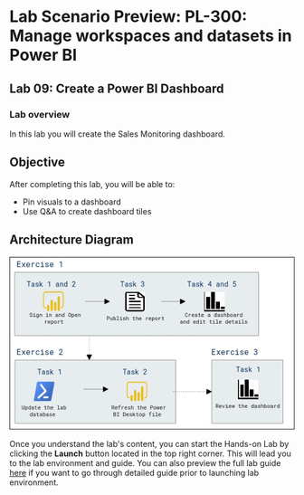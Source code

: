 # Lab Scenario Preview: PL-300: Manage workspaces and datasets in Power BI

## Lab 09: Create a Power BI Dashboard

### Lab overview

In this lab you will create the Sales Monitoring dashboard.

## Objective
  
After completing this lab, you will be able to:

- Pin visuals to a dashboard
- Use Q&A to create dashboard tiles
## Architecture Diagram

  ![](media/Mod9-PL300.png)

Once you understand the lab's content, you can start the Hands-on Lab by clicking the **Launch** button located in the top right corner. This will lead you to the lab environment and guide. You can also preview the full lab guide [here](https://experience.cloudlabs.ai/#/labguidepreview/fa20ada6-1330-48c2-844f-f0810d3cc4ea) if you want to go through detailed guide prior to launching lab environment.
